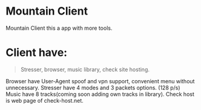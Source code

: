 # Mountain Client
Mountain Client this a app with more tools.

# Client have:
> Stresser,
> browser,
> music library,
> check site hosting.

Browser have User-Agent spoof and vpn support, convenient menu without unnecessary.
Stresser have 4 modes and 3 packets options. (128 p/s)
Music have 8 tracks(coming soon adding own tracks in library).
Check host is web page of check-host.net.
